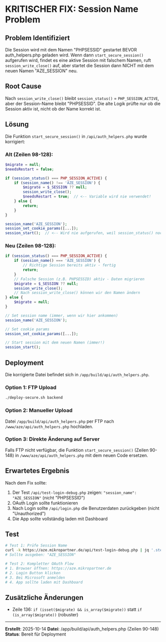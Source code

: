 # KRITISCHER FIX: Session Name Problem

## Problem Identifiziert
Die Session wird mit dem Namen "PHPSESSID" gestartet BEVOR auth_helpers.php geladen wird. Wenn dann `start_secure_session()` aufgerufen wird, findet es eine aktive Session mit falschem Namen, ruft `session_write_close()` auf, aber startet die Session dann NICHT mit dem neuen Namen "AZE_SESSION" neu.

## Root Cause
Nach `session_write_close()` bleibt `session_status()` = `PHP_SESSION_ACTIVE`, aber der Session-Name bleibt "PHPSESSID". Die alte Logik prüfte nur ob die Session aktiv ist, nicht ob der Name korrekt ist.

## Lösung
Die Funktion `start_secure_session()` in `/api/auth_helpers.php` wurde korrigiert:

### Alt (Zeilen 98-128):
```php
$migrate = null;
$needsRestart = false;

if (session_status() === PHP_SESSION_ACTIVE) {
    if (session_name() !== 'AZE_SESSION') {
        $migrate = $_SESSION ?? null;
        session_write_close();
        $needsRestart = true;  // <-- Variable wird nie verwendet!
    } else {
        return;
    }
}

session_name('AZE_SESSION');
session_set_cookie_params([...]);
session_start();  // <-- Wird nie aufgerufen, weil session_status() noch ACTIVE ist
```

### Neu (Zeilen 98-128):
```php
if (session_status() === PHP_SESSION_ACTIVE) {
    if (session_name() === 'AZE_SESSION') {
        // Richtige Session bereits aktiv - fertig
        return;
    }
    // Falsche Session (z.B. PHPSESSID) aktiv - Daten migrieren
    $migrate = $_SESSION ?? null;
    session_write_close();
    // Nach session_write_close() können wir den Namen ändern
} else {
    $migrate = null;
}

// Set session name (immer, wenn wir hier ankommen)
session_name('AZE_SESSION');

// Set cookie params
session_set_cookie_params([...]);

// Start session mit dem neuen Namen (immer!)
session_start();
```

## Deployment

Die korrigierte Datei befindet sich in `/app/build/api/auth_helpers.php`.

### Option 1: FTP Upload
```bash
./deploy-secure.sh backend
```

### Option 2: Manueller Upload
Datei `/app/build/api/auth_helpers.php` per FTP nach `/www/aze/api/auth_helpers.php` hochladen.

### Option 3: Direkte Änderung auf Server
Falls FTP nicht verfügbar, die Funktion `start_secure_session()` (Zeilen 90-148) in `/www/aze/api/auth_helpers.php` mit dem neuen Code ersetzen.

## Erwartetes Ergebnis

Nach dem Fix sollte:
1. Der Test `/api/test-login-debug.php` zeigen: `"session_name": "AZE_SESSION"` (nicht "PHPSESSID")
2. OAuth Login sollte funktionieren
3. Nach Login sollte `/api/login.php` die Benutzerdaten zurückgeben (nicht "Unauthorized")
4. Die App sollte vollständig laden mit Dashboard

## Test
```bash
# Test 1: Prüfe Session Name
curl -k https://aze.mikropartner.de/api/test-login-debug.php | jq '.step3_after_start_secure_session.session_name'
# Sollte ausgeben: "AZE_SESSION"

# Test 2: Kompletter OAuth Flow
# 1. Browser öffnen: https://aze.mikropartner.de
# 2. Login Button klicken
# 3. Bei Microsoft anmelden
# 4. App sollte laden mit Dashboard
```

## Zusätzliche Änderungen
- Zeile 136: `if (isset($migrate) && is_array($migrate))` statt `if (is_array($migrate))` (robuster)

---
**Erstellt**: 2025-10-14
**Datei**: /app/build/api/auth_helpers.php (Zeilen 90-148)
**Status**: Bereit für Deployment
